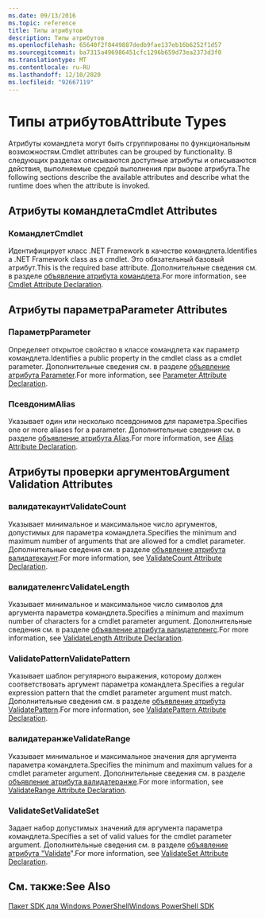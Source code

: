 ```yaml
---
ms.date: 09/13/2016
ms.topic: reference
title: Типы атрибутов
description: Типы атрибутов
ms.openlocfilehash: 65640f2f8449887dedb9fae137eb16b6252f1d57
ms.sourcegitcommit: ba7315a496986451cfc1296b659d73ea2373d3f0
ms.translationtype: MT
ms.contentlocale: ru-RU
ms.lasthandoff: 12/10/2020
ms.locfileid: "92667119"
---
```

# <a name="attribute-types"></a><span data-ttu-id="7da7b-103">Типы атрибутов</span><span class="sxs-lookup"><span data-stu-id="7da7b-103">Attribute Types</span></span>

<span data-ttu-id="7da7b-104">Атрибуты командлета могут быть сгруппированы по функциональным возможностям.</span><span class="sxs-lookup"><span data-stu-id="7da7b-104">Cmdlet attributes can be grouped by functionality.</span></span>
<span data-ttu-id="7da7b-105">В следующих разделах описываются доступные атрибуты и описываются действия, выполняемые средой выполнения при вызове атрибута.</span><span class="sxs-lookup"><span data-stu-id="7da7b-105">The following sections describe the available attributes and describe what the runtime does when the attribute is invoked.</span></span>

## <a name="cmdlet-attributes"></a><span data-ttu-id="7da7b-106">Атрибуты командлета</span><span class="sxs-lookup"><span data-stu-id="7da7b-106">Cmdlet Attributes</span></span>

### <a name="cmdlet"></a><span data-ttu-id="7da7b-107">Командлет</span><span class="sxs-lookup"><span data-stu-id="7da7b-107">Cmdlet</span></span>

<span data-ttu-id="7da7b-108">Идентифицирует класс .NET Framework в качестве командлета.</span><span class="sxs-lookup"><span data-stu-id="7da7b-108">Identifies a .NET Framework class as a cmdlet.</span></span>
<span data-ttu-id="7da7b-109">Это обязательный базовый атрибут.</span><span class="sxs-lookup"><span data-stu-id="7da7b-109">This is the required base attribute.</span></span>
<span data-ttu-id="7da7b-110">Дополнительные сведения см. в разделе [объявление атрибута командлета](./cmdlet-attribute-declaration.md).</span><span class="sxs-lookup"><span data-stu-id="7da7b-110">For more information, see [Cmdlet Attribute Declaration](./cmdlet-attribute-declaration.md).</span></span>

## <a name="parameter-attributes"></a><span data-ttu-id="7da7b-111">Атрибуты параметра</span><span class="sxs-lookup"><span data-stu-id="7da7b-111">Parameter Attributes</span></span>

### <a name="parameter"></a><span data-ttu-id="7da7b-112">Параметр</span><span class="sxs-lookup"><span data-stu-id="7da7b-112">Parameter</span></span>

<span data-ttu-id="7da7b-113">Определяет открытое свойство в классе командлета как параметр командлета.</span><span class="sxs-lookup"><span data-stu-id="7da7b-113">Identifies a public property in the cmdlet class as a cmdlet parameter.</span></span>
<span data-ttu-id="7da7b-114">Дополнительные сведения см. в разделе [объявление атрибута Parameter](./parameter-attribute-declaration.md).</span><span class="sxs-lookup"><span data-stu-id="7da7b-114">For more information, see [Parameter Attribute Declaration](./parameter-attribute-declaration.md).</span></span>

### <a name="alias"></a><span data-ttu-id="7da7b-115">Псевдоним</span><span class="sxs-lookup"><span data-stu-id="7da7b-115">Alias</span></span>

<span data-ttu-id="7da7b-116">Указывает один или несколько псевдонимов для параметра.</span><span class="sxs-lookup"><span data-stu-id="7da7b-116">Specifies one or more aliases for a parameter.</span></span>
<span data-ttu-id="7da7b-117">Дополнительные сведения см. в разделе [объявление атрибута Alias](./alias-attribute-declaration.md).</span><span class="sxs-lookup"><span data-stu-id="7da7b-117">For more information, see [Alias Attribute Declaration](./alias-attribute-declaration.md).</span></span>

## <a name="argument-validation-attributes"></a><span data-ttu-id="7da7b-118">Атрибуты проверки аргументов</span><span class="sxs-lookup"><span data-stu-id="7da7b-118">Argument Validation Attributes</span></span>

### <a name="validatecount"></a><span data-ttu-id="7da7b-119">валидатекаунт</span><span class="sxs-lookup"><span data-stu-id="7da7b-119">ValidateCount</span></span>

<span data-ttu-id="7da7b-120">Указывает минимальное и максимальное число аргументов, допустимых для параметра командлета.</span><span class="sxs-lookup"><span data-stu-id="7da7b-120">Specifies the minimum and maximum number of arguments that are allowed for a cmdlet parameter.</span></span>
<span data-ttu-id="7da7b-121">Дополнительные сведения см. в разделе [объявление атрибута валидатекаунт](./validatecount-attribute-declaration.md).</span><span class="sxs-lookup"><span data-stu-id="7da7b-121">For more information, see [ValidateCount Attribute Declaration](./validatecount-attribute-declaration.md).</span></span>

### <a name="validatelength"></a><span data-ttu-id="7da7b-122">валидателенгс</span><span class="sxs-lookup"><span data-stu-id="7da7b-122">ValidateLength</span></span>

<span data-ttu-id="7da7b-123">Указывает минимальное и максимальное число символов для аргумента параметра командлета.</span><span class="sxs-lookup"><span data-stu-id="7da7b-123">Specifies a minimum and maximum number of characters for a cmdlet parameter argument.</span></span>
<span data-ttu-id="7da7b-124">Дополнительные сведения см. в разделе [объявление атрибута валидателенгс](./validatelength-attribute-declaration.md).</span><span class="sxs-lookup"><span data-stu-id="7da7b-124">For more information, see [ValidateLength Attribute Declaration](./validatelength-attribute-declaration.md).</span></span>

### <a name="validatepattern"></a><span data-ttu-id="7da7b-125">ValidatePattern</span><span class="sxs-lookup"><span data-stu-id="7da7b-125">ValidatePattern</span></span>

<span data-ttu-id="7da7b-126">Указывает шаблон регулярного выражения, которому должен соответствовать аргумент параметра командлета.</span><span class="sxs-lookup"><span data-stu-id="7da7b-126">Specifies a regular expression pattern that the cmdlet parameter argument must match.</span></span>
<span data-ttu-id="7da7b-127">Дополнительные сведения см. в разделе [объявление атрибута ValidatePattern](./validatepattern-attribute-declaration.md).</span><span class="sxs-lookup"><span data-stu-id="7da7b-127">For more information, see [ValidatePattern Attribute Declaration](./validatepattern-attribute-declaration.md).</span></span>

### <a name="validaterange"></a><span data-ttu-id="7da7b-128">валидатеранже</span><span class="sxs-lookup"><span data-stu-id="7da7b-128">ValidateRange</span></span>

<span data-ttu-id="7da7b-129">Указывает минимальное и максимальное значения для аргумента параметра командлета.</span><span class="sxs-lookup"><span data-stu-id="7da7b-129">Specifies the minimum and maximum values for a cmdlet parameter argument.</span></span>
<span data-ttu-id="7da7b-130">Дополнительные сведения см. в разделе [объявление атрибута валидатеранже](./validaterange-attribute-declaration.md).</span><span class="sxs-lookup"><span data-stu-id="7da7b-130">For more information, see [ValidateRange Attribute Declaration](./validaterange-attribute-declaration.md).</span></span>

### <a name="validateset"></a><span data-ttu-id="7da7b-131">ValidateSet</span><span class="sxs-lookup"><span data-stu-id="7da7b-131">ValidateSet</span></span>

<span data-ttu-id="7da7b-132">Задает набор допустимых значений для аргумента параметра командлета.</span><span class="sxs-lookup"><span data-stu-id="7da7b-132">Specifies a set of valid values for the cmdlet parameter argument.</span></span>
<span data-ttu-id="7da7b-133">Дополнительные сведения см. в разделе [объявление атрибута "Validate](./validateset-attribute-declaration.md)".</span><span class="sxs-lookup"><span data-stu-id="7da7b-133">For more information, see [ValidateSet Attribute Declaration](./validateset-attribute-declaration.md).</span></span>

## <a name="see-also"></a><span data-ttu-id="7da7b-134">См. также:</span><span class="sxs-lookup"><span data-stu-id="7da7b-134">See Also</span></span>

[<span data-ttu-id="7da7b-135">Пакет SDK для Windows PowerShell</span><span class="sxs-lookup"><span data-stu-id="7da7b-135">Windows PowerShell SDK</span></span>](../windows-powershell-reference.md)
